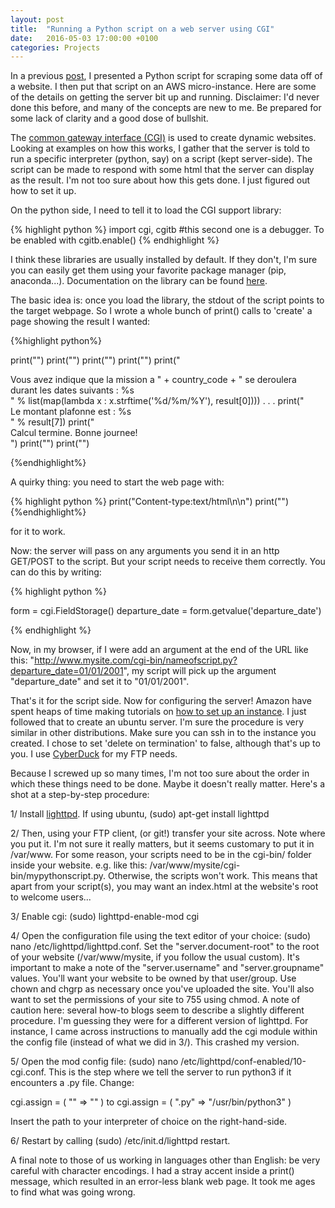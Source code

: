 ```yaml
---
layout: post
title:  "Running a Python script on a web server using CGI"
date:   2016-05-03 17:00:00 +0100
categories: Projects
---
```


In a previous [post], I presented a Python script for scraping some data off of a website. I then put that script on an AWS micro-instance. Here are some of the details on getting the server bit up and running. Disclaimer: I'd never done this before, and many of the concepts are new to me. Be prepared for some lack of clarity and a good dose of bullshit. 

The [common gateway interface (CGI)] is used to create dynamic websites. Looking at examples on how this works, I gather that the server is told to run a specific interpreter (python, say) on a script (kept server-side). The script can be made to respond with some html that the server can display as the result. I'm not too sure about how this gets done. I just figured out how to set it up.

On the python side, I need to tell it to load the CGI support library:

{% highlight python %}
import cgi, cgitb #this second one is a debugger. To be enabled with cgitb.enable()
{% endhighlight %}

I think these libraries are usually installed by default. If they don't, I'm sure you can easily get them using your favorite package manager (pip, anaconda...). Documentation on the library can be found [here]. 

The basic idea is: once you load the library, the stdout of the script points to the target webpage.
So I wrote a whole bunch of print() calls to 'create' a page showing the result I wanted:

{%highlight python%}

print("<html><head><meta content='text/html; charset=UTF-8' />")
print("<title>Calculatrice Missions</title>")
print("</head>")
print("<body>")
print("<div>Vous avez indique que la mission a  " + country_code + "  se deroulera durant les dates suivants : %s </div> " % list(map(lambda x : x.strftime('%d/%m/%Y'), result[0])))
	.
	.
	.
print("<div>Le montant plafonne est : %s</div>" % result[7])
print("<div>Calcul termine. Bonne journee!</div>")
print("</body>")
print("</html>")

{%endhighlight%}

A quirky thing: you need to start the web page with:

{% highlight python %}
print("Content-type:text/html\n\n")
print("")
{%endhighlight%}

for it to work.

Now: the server will pass on any arguments you send it in an http GET/POST to the script. But your script needs to receive them correctly. You can do this by writing:

{% highlight python %}

form = cgi.FieldStorage()
departure_date = form.getvalue('departure_date')

{% endhighlight %}

Now, in my browser, if I were add an argument at the end of the URL like this: "http://www.mysite.com/cgi-bin/nameofscript.py?departure_date=01/01/2001", my script will pick up the argument "departure_date" and set it to "01/01/2001".

That's it for the script side. Now for configuring the server!
Amazon have spent heaps of time making tutorials on [how to set up an instance]. I just followed that to create an ubuntu server. I'm sure the procedure is very similar in other distributions.
Make sure you can ssh in to the instance you created. I chose to set 'delete on termination' to false, although that's up to you.
I use [CyberDuck] for my FTP needs.

Because I screwed up so many times, I'm not too sure about the order in which these things need to be done. Maybe it doesn't really matter. Here's a shot at a step-by-step procedure:

1/ Install [lighttpd]. If using ubuntu, (sudo) apt-get install lighttpd

2/ Then, using your FTP client, (or git!) transfer your site across. Note where you put it. I'm not sure it really matters, but it seems customary to put it in /var/www. For some reason, your scripts need to be in the cgi-bin/ folder inside your website. e.g. like this: /var/www/mysite/cgi-bin/mypythonscript.py. Otherwise, the scripts won't work. This means that apart from your script(s), you may want an index.html at the website's root to welcome users...

3/ Enable cgi: (sudo) lighttpd-enable-mod cgi

4/ Open the configuration file using the text editor of your choice: (sudo) nano /etc/lighttpd/lighttpd.conf. Set the "server.document-root" to the root of your website (/var/www/mysite, if you follow the usual custom). It's important to make a note of the "server.username" and "server.groupname" values. You'll want your website to be owned by that user/group. Use chown and chgrp as necessary once you've uploaded the site. You'll also want to set the permissions of your site to 755 using chmod. A note of caution here: several how-to blogs seem to describe a slightly different procedure. I'm guessing they were for a different version of lighttpd. For instance, I came across instructions to manually add the cgi module within the config file (instead of what we did in 3/). This crashed my version.

5/ Open the mod config file: (sudo) nano /etc/lighttpd/conf-enabled/10-cgi.conf. This is the step where we tell the server to run python3 if it encounters a .py file. Change: 

cgi.assign = ( "" => "" ) to cgi.assign = ( ".py" => "/usr/bin/python3" )

Insert the path to your interpreter of choice on the right-hand-side. 

6/ Restart by calling (sudo) /etc/init.d/lighttpd restart.

A final note to those of us working in languages other than English: be very careful with character encodings. I had a stray accent inside a print() message, which resulted in an error-less blank web page. It took me ages to find what was going wrong.




[post]: /projects/2016/04/29/Finances-Publiques.html
[common gateway interface (CGI)]: https://en.wikipedia.org/wiki/Common_Gateway_Interface
[here]: https://docs.python.org/2/library/cgi.html
[how to set up an instance]: http://docs.aws.amazon.com/AWSEC2/latest/UserGuide/EC2_GetStarted.html
[CyberDuck]: https://cyberduck.io
[lighttpd]: https://www.lighttpd.net

